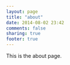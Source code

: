 ```yaml
---
layout: page
title: "about"
date: 2014-08-02 23:42
comments: false
sharing: true
footer: true
---
```

This is the about page.